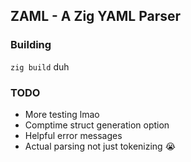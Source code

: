 ZAML - A Zig YAML Parser
---

### Building

`zig build` duh

### TODO
 - More testing lmao
 - Comptime struct generation option
 - Helpful error messages
 - Actual parsing not just tokenizing :sob:
